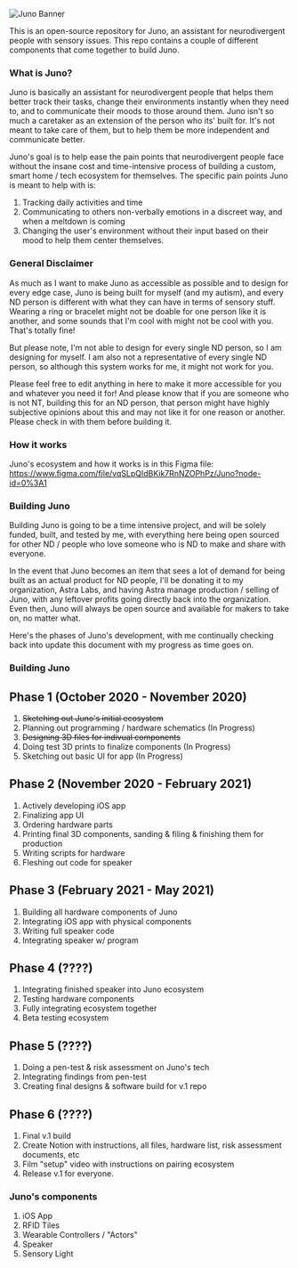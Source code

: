 ![Juno Banner](https://github.com/thecodingone/Juno/blob/main/Branding%20Assets/Banner/Gradient%20Banner@3x.png?raw=true)

This is an open-source repository for Juno, an assistant for neurodivergent people with sensory issues. This repo contains a couple of different components that come together to build Juno. 

### What is Juno?
Juno is basically an assistant for neurodivergent people that helps them better track their tasks, change their environments instantly when they need to, and to communicate their moods to those around them. Juno isn't so much a caretaker as an extension of the person who its' built for. It's not meant to take care of them, but to help them be more independent and communicate better. 

Juno's goal is to help ease the pain points that neurodivergent people face without the insane cost and time-intensive process of building a custom, smart home / tech ecosystem for themselves. The specific pain points Juno is meant to help with is:
1. Tracking daily activities and time
2. Communicating to others non-verbally emotions in a discreet way, and when a meltdown is coming
3. Changing the user's environment without their input based on their mood to help them center themselves.

### General Disclaimer
As much as I want to make Juno as accessible as possible and to design for every edge case, Juno is being built for myself (and my autism), and every ND person is different with what they can have in terms of sensory stuff. Wearing a ring or bracelet might not be doable for one person like it is another, and some sounds that I'm cool with might not be cool with you. That's totally fine! 

But please note, I'm not able to design for every single ND person, so I am designing for myself. I am also not a representative of every single ND person, so although this system works for me, it might not work for you.

Please feel free to edit anything in here to make it more accessible for you and whatever you need it for! And please know that if you are someone who is not NT, building this for an ND person, that person might have highly subjective opinions about this and may not like it for one reason or another. Please check in with them before building it.

### How it works
Juno's ecosystem and how it works is in this Figma file: https://www.figma.com/file/vqSLpQIdBKik7RnNZOPhPz/Juno?node-id=0%3A1

### Building Juno
Building Juno is going to be a time intensive project, and will be solely funded, built, and tested by me, with everything here being open sourced for other ND / people who love someone who is ND to make and share with everyone. 

In the event that Juno becomes an item that sees a lot of demand for being built as an actual product for ND people, I'll be donating it to my organization, Astra Labs, and having Astra manage production / selling of Juno, with any leftover profits going directly back into the organization. Even then, Juno will always be open source and available for makers to take on, no matter what. 

Here's the phases of Juno's development, with me continually checking back into update this document with my progress as time goes on. 

### Building Juno

## Phase 1 (October 2020 - November 2020)
1. ~~Sketching out Juno's initial ecosystem~~
2. Planning out programming / hardware schematics (In Progress)
3. ~~Designing 3D files for indivual components~~
4. Doing test 3D prints to finalize components (In Progress)
5. Sketching out basic UI for app (In Progress)

## Phase 2 (November 2020 - February 2021)
1. Actively developing iOS app
2. Finalizing app UI
3. Ordering hardware parts 
4. Printing final 3D components, sanding & filing & finishing them for production
5. Writing scripts for hardware 
6. Fleshing out code for speaker

## Phase 3 (February 2021 - May 2021)
1. Building all hardware components of Juno
2. Integrating iOS app with physical components
3. Writing full speaker code
4. Integrating speaker w/ program

## Phase 4 (????)
1. Integrating finished speaker into Juno ecosystem
2. Testing hardware components
3. Fully integrating ecosystem together
4. Beta testing ecosystem 

## Phase 5  (????)
1. Doing a pen-test & risk assessment on Juno's tech
2. Integrating findings from pen-test
3. Creating final designs & software build for v.1 repo

## Phase 6 (????)
1. Final v.1 build
2. Create Notion with instructions, all files, hardware list, risk assessment documents, etc
3. Film "setup" video with instructions on pairing ecosystem
4. Release v.1 for everyone.


### Juno's components
1. iOS App
2. RFID Tiles
3. Wearable Controllers / "Actors"
4. Speaker
5. Sensory Light
